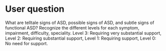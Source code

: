 # User question

What are telltale signs of ASD, possible signs of ASD, and subtle signs of functional ASD? Recognize the different levels for each symptom, impairment, difficulty, speciality. Level 3: Requiring very substantial support, Level 2: Requiring substantial support, Level 1: Requiring support, Level 0: No need for support.
